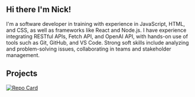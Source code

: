 ## Hi there I'm Nick! 

I'm a software developer in training with experience in JavaScript, HTML, and CSS, as well as frameworks like React and Node.js. I have experience integrating RESTful APIs, Fetch API, and OpenAI API, with hands-on use of tools such as Git, GitHub, and VS Code. Strong soft skills include analyzing and problem-solving issues, collaborating in teams and stakeholder management.



## Projects

[![Repo Card](https://github-readme-stats.vercel.app/api/pin/?username=your-github-username&repo=your-repo-name&theme=radical)](https://github.com/nchua3012/Javascript-Fighting-Game)

